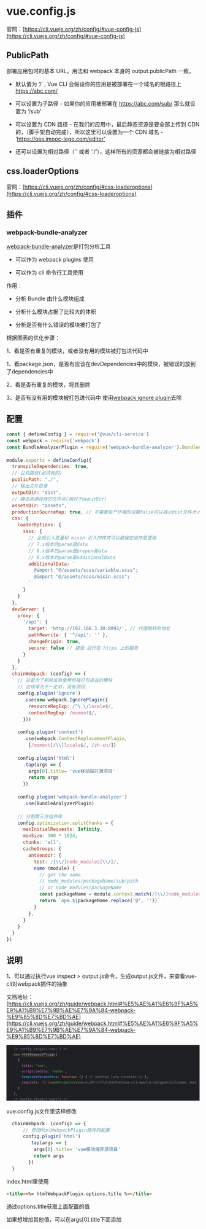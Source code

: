 # vue.config.js

官网：[https://cli.vuejs.org/zh/config/#vue-config-js](https://cli.vuejs.org/zh/config/#vue-config-js)

## PublicPath

部署应用包时的基本 URL。用法和 webpack 本身的 output.publicPath 一致，

* 默认值为 ‘/’ , Vue CLI 会假设你的应用是被部署在一个域名的根路径上 https://abc.com/

* 可以设置为子路径 - 如果你的应用被部署在 https://abc.com/sub/ 那么就设置为 ‘/sub’

* 可以设置为 CDN 路径 - 在我们的应用中，最后静态资源是要全部上传到 CDN 的，（脚手架自动完成），所以这里可以设置为一个 CDN 域名 - ‘https://oss.imooc-lego.com/editor’

* 还可以设置为相对路径（’’ 或者 ‘./’），这样所有的资源都会被链接为相对路径

## css.loaderOptions

官网：[https://cli.vuejs.org/zh/config/#css-loaderoptions](https://cli.vuejs.org/zh/config/#css-loaderoptions)

## 插件

### webpack-bundle-analyzer

[webpack-bundle-analyzer](https://www.npmjs.com/package/webpack-bundle-analyzer)是打包分析工具

* 可以作为 webpack plugins 使用

* 可以作为 cli 命令行工具使用

作用：

* 分析 Bundle 由什么模块组成

* 分析什么模块占据了比较大的体积

* 分析是否有什么错误的模块被打包了

根据图表的优化步骤：

1、看是否有重复的模块，或者没有用的模块被打包进代码中

1、看package.json，是否有应该在devDependencies中的模块，被错误的放到了dependencies中

2、看是否有重复的模块，将其删除

3、是否有没有用的模块被打包进代码中  使用[webpack ignore plugin](https://webpack.js.org/plugins/ignore-plugin/#root)去除


## 配置

```js
const { defineConfig } = require('@vue/cli-service')
const webpack = require('webpack')
const BundleAnalyzerPlugin = require('webpack-bundle-analyzer').BundleAnalyzerPlugin

module.exports = defineConfig({
  transpileDependencies: true,
  // 公共路径(必须有的)
  publicPath: "./",
  // 输出文件目录
  outputDir: "dist",
  // 静态资源存放的文件夹(相对于ouputDir)
  assetsDir: "assets",
  productionSourceMap: true, // 不需要生产环境的设置false可以减小dist文件大小，加速构建
  css: {
    loaderOptions: {
      sass: {
        // 全局引入变量和 mixin 引入的样式可以直接在组件里使用
        // 7.x版本的param是data
        // 8.x版本的param是prependData
        // 9.x版本的param是additionalData
        additionalData: `
          @import "@/assets/scss/variable.scss";
          @import "@/assets/scss/mixin.scss";
        `
      }
    }
  },
  devServer: {
    proxy: {
      '/api': {
        target: 'http://192.168.3.30:8092/', // 代理跳转的地址
        pathRewrite: { '^/api': '' },
        changeOrigin: true,
        secure: false // 接受 运行在 https 上的服务
      }
    }
  },
  chainWebpack: (config) => {
    // 这是为了剔除没有使用但被打包进去的模块
    // 这块写法不一定对，没有测试
    config.plugin('ignore')
      .use(new webpack.IgnorePlugin({
        resourceRegExp: /^\.\/locale$/,
        contextRegExp: /moment$/,
      }))

    config.plugin('context')
      .use(webpack.ContextReplacementPlugin,
        [/moment[/\\]locale$/, /zh-cn/])

    config.plugin('html')
      .tap(args => {
        args[0].title= 'vue移动端开源项目'
        return args
      })

    config.plugin('webpack-bundle-analyzer')
      .use(BundleAnalyzerPlugin)

    // 分割第三方组件库
    config.optimization.splitChunks = {
      maxInitialRequests: Infinity,
      minSize: 300 * 1024,
      chunks: 'all',
      cacheGroups: {
        antVendor: {
          test: /[\\/]node_modules[\\/]/,
          name (module) {
            // get the name.
            // node_modules/packageName/sub/path
            // or node_modules/packageName
            const packageName = module.context.match(/[\\/]node_modules[\\/](.*?)([\\/]|$)/)[1]
            return `npm.${packageName.replace('@', '')}`
          }
        },
      }
    }
  }
})

```

## 说明

1、可以通过执行vue inspect > output.js命令，生成output.js文件，来查看vue-cli对webpack插件的抽象

文档地址：[https://cli.vuejs.org/zh/guide/webpack.html#%E5%AE%A1%E6%9F%A5%E9%A1%B9%E7%9B%AE%E7%9A%84-webpack-%E9%85%8D%E7%BD%AE](https://cli.vuejs.org/zh/guide/webpack.html#%E5%AE%A1%E6%9F%A5%E9%A1%B9%E7%9B%AE%E7%9A%84-webpack-%E9%85%8D%E7%BD%AE)

![Image text](../.vuepress/public/vueKnowledge/09/01.png)

vue.config.js文件里这样修改

```js
  chainWebpack: (config) => {
      // 修改HtmlWebpackPlugin插件的配置
      config.plugin('html')
        .tap(args => {
          args[0].title= 'vue移动端开源项目'
          return args
        })
  }
```

index.html里使用

```html
<title><%= htmlWebpackPlugin.options.title %></title>
```

通过options.title获取上面配置的值

如果想增加其他值，可以在args[0].title下面添加


